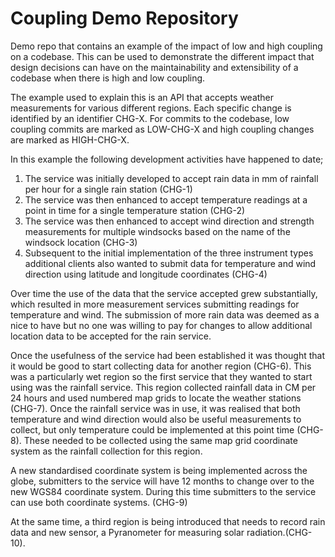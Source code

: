 # Coupling Demo Repository

Demo repo that contains an example of the impact of low and high coupling on a codebase.  This can be used to demonstrate the different impact that design decisions can have on the maintainability and extensibility of a codebase when there is high and low coupling.

The example used to explain this is an API that accepts weather measurements for various different regions.  Each specific change is identified by an identifier CHG-X.  For commits to the codebase, low coupling commits are marked as LOW-CHG-X and high coupling changes are marked as HIGH-CHG-X.

In this example the following development activities have happened to date;

1. The service was initially developed to accept rain data in mm of rainfall per hour for a single rain station (CHG-1)
2. The service was then enhanced to accept temperature readings at a point in time for a single temperature station (CHG-2)
3. The service was then enhanced to accept wind direction and strength measurements for multiple windsocks based on the name of the windsock location (CHG-3)
4. Subsequent to the initial implementation of the three instrument types additional clients also wanted to submit data for temperature and wind direction using latitude and longitude coordinates (CHG-4)

Over time the use of the data that the service accepted grew substantially, which resulted in more measurement services submitting readings for temperature and wind.  The submission of more rain data was deemed as a nice to have but no one was willing to pay for changes to allow additional location data to be accepted for the rain service.

Once the usefulness of the service had been established it was thought that it would be good to start collecting data for another region (CHG-6).  This was a particularly wet region so the first service that they wanted to start using was the rainfall service.  This region collected rainfall data in CM per 24 hours and used numbered map grids to locate the weather stations (CHG-7).  Once the rainfall service was in use, it was realised that both temperature and wind direction would also be useful measurements to collect, but only temperature could be implemented at this point time (CHG-8).  These needed to be collected using the same map grid coordinate system as the rainfall collection for this region.

A new standardised coordinate system is being implemented across the globe, submitters to the service will have 12 months to change over to the new WGS84 coordinate system.  During this time submitters to the service can use both coordinate systems. (CHG-9)

At the same time, a third region is being introduced that needs to record rain data and new sensor, a Pyranometer for measuring solar radiation.(CHG-10).

